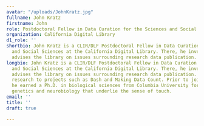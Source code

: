 ```yaml
---
avatar: "/uploads/JohnKratz.jpg"
fullname: John Kratz
firstname: John
role: Postdoctoral Fellow in Data Curation for the Sciences and Social Sciences
organization: California Digital Library
d1_role: ''
shortbio: John Kratz is a CLIR/DLF Postdoctoral Fellow in Data Curation for the Sciences
  and Social Sciences at the California Digital Library. There, he investigates and
  advises the library on issues surrounding research data publication.
longbio: John Kratz is a CLIR/DLF Postdoctoral Fellow in Data Curation for the Sciences
  and Social Sciences at the California Digital Library. There, he investigates and
  advises the library on issues surrounding research data publication. He has contributed
  research to projects such as Dash and Making Data Count. Prior to joining the CDL,
  he earned a Ph.D. in biological sciences from Columbia University for work on the
  genetics and neurobiology that underlie the sense of touch.
email: ''
title: ''
draft: true

---
```

